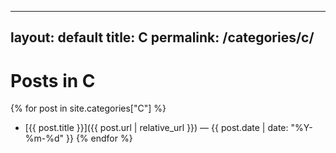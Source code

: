 
---
layout: default
title: C
permalink: /categories/c/
---

# Posts in **C**

{% for post in site.categories["C"] %}
- [{{ post.title }}]({{ post.url | relative_url }}) <span class="meta">— {{ post.date | date: "%Y-%m-%d" }}</span>
{% endfor %}
